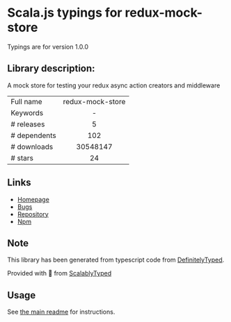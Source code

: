 
# Scala.js typings for redux-mock-store

Typings are for version 1.0.0

## Library description:
A mock store for testing your redux async action creators and middleware

|                    |                 |
| ------------------ | :-------------: |
| Full name          | redux-mock-store |
| Keywords           | - |
| # releases         | 5 |
| # dependents       | 102 |
| # downloads        | 30548147 |
| # stars            | 24 |

## Links
- [Homepage](https://github.com/arnaudbenard/redux-mock-store#readme)
- [Bugs](https://github.com/arnaudbenard/redux-mock-store/issues)
- [Repository](https://github.com/arnaudbenard/redux-mock-store)
- [Npm](https://www.npmjs.com/package/redux-mock-store)
    


## Note
This library has been generated from typescript code from [DefinitelyTyped](https://definitelytyped.org).

Provided with :purple_heart: from [ScalablyTyped](https://github.com/oyvindberg/ScalablyTyped)

## Usage
See [the main readme](../../readme.md) for instructions.


